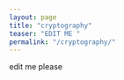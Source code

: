 ```yaml
---
layout: page
title: "cryptography"
teaser: "EDIT ME "
permalink: "/cryptography/"
---
```


edit me please
